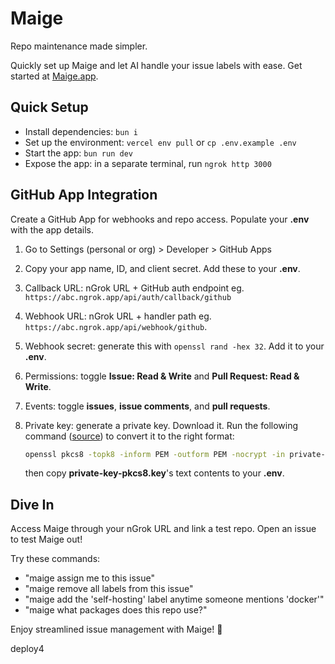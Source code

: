 # Maige

Repo maintenance made simpler.

Quickly set up Maige and let AI handle your issue labels with ease. Get started at [Maige.app](https://maige.app).

## Quick Setup

- Install dependencies: `bun i`
- Set up the environment: `vercel env pull` or `cp .env.example .env`
- Start the app: `bun run dev`
- Expose the app: in a separate terminal, run `ngrok http 3000`

## GitHub App Integration

Create a GitHub App for webhooks and repo access. Populate your **.env** with the app details.

1. Go to Settings (personal or org) > Developer > GitHub Apps
2. Copy your app name, ID, and client secret. Add these to your **.env**.
3. Callback URL: nGrok URL + GitHub auth endpoint eg. `https://abc.ngrok.app/api/auth/callback/github`
4. Webhook URL: nGrok URL + handler path eg. `https://abc.ngrok.app/api/webhook/github`.
5. Webhook secret: generate this with `openssl rand -hex 32`. Add it to your **.env**.
6. Permissions: toggle **Issue: Read & Write** and **Pull Request: Read & Write**.
7. Events: toggle **issues**, **issue comments**, and **pull requests**.
8. Private key: generate a private key. Download it. Run the following command ([source](https://github.com/gr2m/universal-github-app-jwt?tab=readme-ov-file#converting-pkcs1-to-pkcs8)) to convert it to the right format:

   ```sh
   openssl pkcs8 -topk8 -inform PEM -outform PEM -nocrypt -in private-key.pem -out private-key-pkcs8.key
   ```

   then copy **private-key-pkcs8.key**'s text contents to your **.env**.

## Dive In

Access Maige through your nGrok URL and link a test repo. Open an issue to test Maige out!

Try these commands:

- "maige assign me to this issue"
- "maige remove all labels from this issue"
- "maige add the 'self-hosting' label anytime someone mentions 'docker'"
- "maige what packages does this repo use?"

Enjoy streamlined issue management with Maige! 🚀

deploy4
